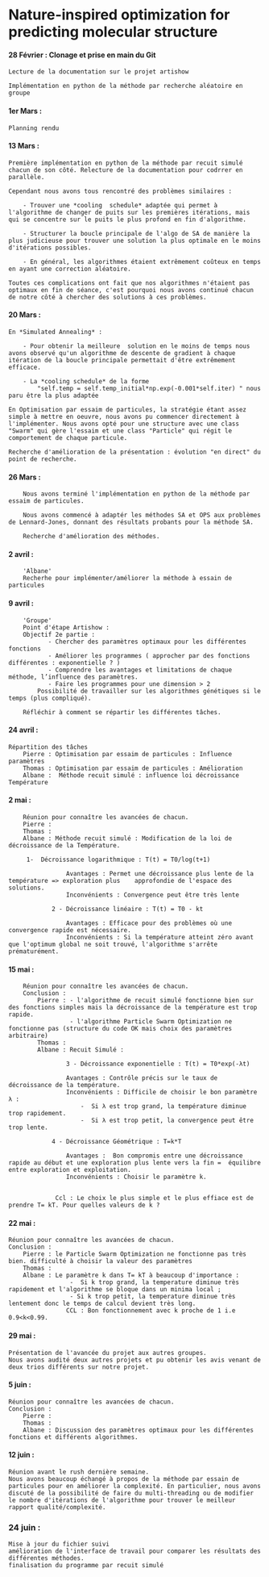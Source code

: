 # Nature-inspired optimization for predicting molecular structure

#### 28 Février : Clonage et prise en main du Git

    Lecture de la documentation sur le projet artishow

    Implémentation en python de la méthode par recherche aléatoire en groupe 

#### 1er Mars :  

    Planning rendu 
  
#### 13 Mars : 

    Première implémentation en python de la méthode par recuit simulé chacun de son côté. Relecture de la documentation pour codrrer en parallèle.

    Cependant nous avons tous rencontré des problèmes similaires :
    
        - Trouver une *cooling  schedule* adaptée qui permet à l'algorithme de changer de puits sur les premières itérations, mais qui se concentre sur le puits le plus profond en fin d'algorithme.
  
        - Structurer la boucle principale de l'algo de SA de manière la plus judicieuse pour trouver une solution la plus optimale en le moins d'itérations possibles.
  
        - En général, les algorithmes étaient extrêmement coûteux en temps en ayant une correction aléatoire.
  
    Toutes ces complications ont fait que nos algorithmes n'étaient pas optimaux en fin de séance, c'est pourquoi nous avons continué chacun de notre côté à chercher des solutions à ces problèmes.
  
  
        

#### 20 Mars :

    En *Simulated Annealing* :
    
        - Pour obtenir la meilleure  solution en le moins de temps nous avons observé qu'un algorithme de descente de gradient à chaque itération de la boucle principale permettait d'être extrêmement efficace. 
  
        - La *cooling schedule* de la forme 
            "self.temp = self.temp_initial*np.exp(-0.001*self.iter) " nous paru être la plus adaptée

    En Optimisation par essaim de particules, la stratégie étant assez simple à mettre en oeuvre, nous avons pu commencer directement à l'implémenter. Nous avons opté pour une structure avec une class "Swarm" qui gère l'essaim et une class "Particle" qui régit le comportement de chaque particule.
    
    Recherche d'amélioration de la présentation : évolution "en direct" du point de recherche.

#### 26 Mars :  

        Nous avons terminé l'implémentation en python de la méthode par essaim de particules. 

        Nous avons commencé à adaptér les méthodes SA et OPS aux problèmes de Lennard-Jones, donnant des résultats probants pour la méthode SA.
    
        Recherche d'amélioration des méthodes. 

#### 2 avril : 

        'Albane' 
        Recherhe pour implémenter/améliorer la méthode à essain de particules 


#### 9 avril :

        'Groupe'
        Point d'étape Artishow : 
        Objectif 2e partie : 
               - Chercher des paramètres optimaux pour les différentes fonctions 
               - Améliorer les programmes ( approcher par des fonctions différentes : exponentielle ? )
               - Comprendre les avantages et limitations de chaque méthode, l’influence des paramètres.
               - Faire les programmes pour une dimension > 2
            Possibilité de travailler sur les algorithmes génétiques si le temps (plus compliqué). 
    
        Réfléchir à comment se répartir les différentes tâches. 

#### 24 avril :
    Répartition des tâches 
        Pierre : Optimisation par essaim de particules : Influence paramètres
        Thomas : Optimisation par essaim de particules : Amélioration 
        Albane :  Méthode recuit simulé : influence loi décroissance Température 

#### 2 mai :
        Réunion pour connaître les avancées de chacun. 
        Pierre : 
        Thomas : 
        Albane : Méthode recuit simulé : Modification de la loi de décroissance de la Température.
         
         1-  Décroissance logarithmique : T(t) = T0/log(t+1)
         
                    Avantages : Permet une décroissance plus lente de la température => exploration plus    approfondie de l'espace des solutions.
                    Inconvénients : Convergence peut être très lente 

                2 - Décroissance linéaire : T(t) = T0 - kt
        
                    Avantages : Efficace pour des problèmes où une convergence rapide est nécessaire.
                    Inconvénients : Si la température atteint zéro avant que l'optimum global ne soit trouvé, l'algorithme s'arrête prématurément.
                
                

#### 15 mai :

        Réunion pour connaître les avancées de chacun. 
        Conclusion : 
            Pierre : - l'algorithme de recuit simulé fonctionne bien sur des fonctions simples mais la décroissance de la température est trop rapide.
                     - l'algorithme Particle Swarm Optimization ne fonctionne pas (structure du code OK mais choix des paramètres arbitraire)
            Thomas : 
            Albane : Recuit Simulé : 
            
                    3 - Décroissance exponentielle : T(t) = T0*exp(-λt)

                    Avantages : Contrôle précis sur le taux de décroissance de la température.
                    Inconvénients : Difficile de choisir le bon paramètre λ :
                        -  Si λ est trop grand, la température diminue trop rapidement.
                        -  Si λ est trop petit, la convergence peut être trop lente.
                
                4 - Décroissance Géométrique : T=k*T

                    Avantages :  Bon compromis entre une décroissance rapide au début et une exploration plus lente vers la fin =  équilibre entre exploration et exploitation.
                    Inconvénients : Choisir le paramètre k.
                 
                
                 Ccl : Le choix le plus simple et le plus effiace est de prendre T= kT. Pour quelles valeurs de k ?  


        

#### 22 mai :
    Réunion pour connaître les avancées de chacun. 
    Conclusion : 
        Pierre : le Particle Swarm Optimization ne fonctionne pas très bien. difficulté à choisir la valeur des paramètres
        Thomas : 
        Albane : Le paramètre k dans T= kT à beaucoup d'importance : 
                     -  Si k trop grand, la temperature diminue très rapidement et l'algorithme se bloque dans un minima local ;
                     - Si k trop petit, la temperature diminue très lentement donc le temps de calcul devient très long.
                    CCL : Bon fonctionnement avec k proche de 1 i.e 0.9<k<0.99.
     

#### 29 mai :
    Présentation de l'avancée du projet aux autres groupes.  
    Nous avons audité deux autres projets et pu obtenir les avis venant de deux trios différents sur notre projet.


#### 5 juin :
    Réunion pour connaître les avancées de chacun. 
    Conclusion : 
        Pierre : 
        Thomas : 
        Albane : Discussion des paramètres optimaux pour les différentes fonctions et différents algorithmes. 

     

#### 12 juin :
    Réunion avant le rush dernière semaine. 
    Nous avons beaucoup échangé à propos de la méthode par essain de particules pour en améliorer la complexité. En particulier, nous avons discuté de la possibilité de faire du multi-threading ou de modifier le nombre d'itérations de l'algorithme pour trouver le meilleur rapport qualité/complexité.

### 24 juin : 
    Mise à jour du fichier suivi
    amélioration de l'interface de travail pour comparer les résultats des différentes méthodes.
    finalisation du programme par recuit simulé

